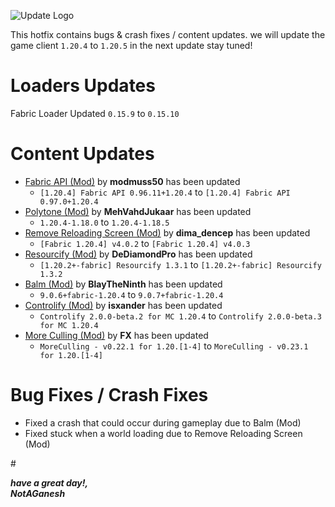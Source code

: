 

![Update Logo](https://github.com/NotAGanesh/OptiNa-Reborn/blob/main/update_banners/hotfix_changelog_banner.png?raw=true)


This hotfix contains bugs & crash fixes / content updates. we will update the game client `1.20.4` to `1.20.5` in the next update stay tuned!

# Loaders Updates
Fabric Loader Updated `0.15.9` to `0.15.10`

# Content Updates
- [Fabric API (Mod)](https://modrinth.com/mod/fabric-api) by **modmuss50** has been updated
    - `[1.20.4] Fabric API 0.96.11+1.20.4` to `[1.20.4] Fabric API 0.97.0+1.20.4`
- [Polytone (Mod)](https://modrinth.com/mod/polytone) by **MehVahdJukaar** has been updated
    - `1.20.4-1.18.0` to `1.20.4-1.18.5`
- [Remove Reloading Screen (Mod)](https://modrinth.com/mod/rrls) by **dima_dencep** has been updated
    - `[Fabric 1.20.4] v4.0.2` to `[Fabric 1.20.4] v4.0.3`
- [Resourcify (Mod)](https://modrinth.com/mod/resourcify) by **DeDiamondPro** has been updated
    - `[1.20.2+-fabric] Resourcify 1.3.1` to `[1.20.2+-fabric] Resourcify 1.3.2`  
- [Balm (Mod)](https://modrinth.com/mod/balm) by **BlayTheNinth** has been updated
    - `9.0.6+fabric-1.20.4` to `9.0.7+fabric-1.20.4`  
- [Controlify (Mod)](https://modrinth.com/mod/balm) by **isxander** has been updated
    - `Controlify 2.0.0-beta.2 for MC 1.20.4` to `Controlify 2.0.0-beta.3 for MC 1.20.4`
- [More Culling (Mod)](https://modrinth.com/mod/moreculling) by **FX** has been updated
    - `MoreCulling - v0.22.1 for 1.20.[1-4]` to `MoreCulling - v0.23.1 for 1.20.[1-4]`

# Bug Fixes / Crash Fixes
- Fixed a crash that could occur during gameplay due to Balm (Mod)
- Fixed stuck when a world loading due to Remove Reloading Screen (Mod)

#‎ ‎  

***have a great day!,*** <br>
***NotAGanesh***
